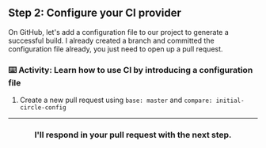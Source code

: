 ## Step 2: Configure your CI provider

On GitHub, let's add a configuration file to our project to generate a successful build. I already created a branch and committed the configuration file already, you just need to open up a pull request.

### :keyboard: Activity: Learn how to use CI by introducing a configuration file

1. Create a new pull request using `base: master` and `compare: initial-circle-config`


<hr>
<h3 align="center">I'll respond in your pull request with the next step.</h3>
